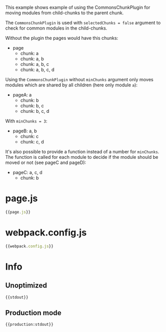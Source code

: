 This example shows example of using the CommonsChunkPlugin for moving modules from child-chunks to the parent chunk.

The `CommonsChunkPlugin` is used with `selectedChunks = false` argument to check for common modules in the child-chunks.

Without the plugin the pages would have this chunks:

* page
  * chunk: a
  * chunk: a, b
  * chunk: a, b, c
  * chunk: a, b, c, d

Using the `CommonsChunkPlugin` without `minChunks` argument only moves modules which are shared by all children (here only module `a`):

* pageA: a
  * chunk: b
  * chunk: b, c
  * chunk: b, c, d

With `minChunks = 3`:

* pageB: a, b
  * chunk: c
  * chunk: c, d

It's also possible to provide a function instead of a number for `minChunks`. The function is called for each module to decide if the module should be moved or not (see pageC and pageD):

* pageC: a, c, d
  * chunk: b

# page.js

``` javascript
{{page.js}}
```

# webpack.config.js

``` javascript
{{webpack.config.js}}
```

# Info

## Unoptimized

```
{{stdout}}
```

## Production mode

```
{{production:stdout}}
```
